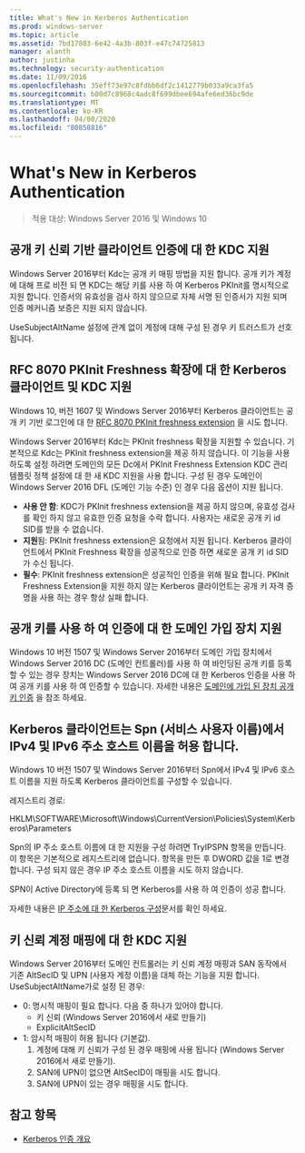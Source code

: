 ```yaml
---
title: What's New in Kerberos Authentication
ms.prod: windows-server
ms.topic: article
ms.assetid: 7bd17803-6e42-4a3b-803f-e47c74725813
manager: alanth
author: justinha
ms.technology: security-authentication
ms.date: 11/09/2016
ms.openlocfilehash: 35eff73e97c8fdbb6df2c1412779b033a9ca3fa5
ms.sourcegitcommit: b00d7c8968c4adc8f699dbee694afe6ed36bc9de
ms.translationtype: MT
ms.contentlocale: ko-KR
ms.lasthandoff: 04/08/2020
ms.locfileid: "80858816"
---
```

# <a name="whats-new-in-kerberos-authentication"></a>What's New in Kerberos Authentication

>적용 대상: Windows Server 2016 및 Windows 10

## <a name="kdc-support-for-public-key-trust-based-client-authentication"></a>공개 키 신뢰 기반 클라이언트 인증에 대 한 KDC 지원

Windows Server 2016부터 Kdc는 공개 키 매핑 방법을 지원 합니다. 공개 키가 계정에 대해 프로 비전 되 면 KDC는 해당 키를 사용 하 여 Kerberos PKInit를 명시적으로 지원 합니다. 인증서의 유효성을 검사 하지 않으므로 자체 서명 된 인증서가 지원 되며 인증 메커니즘 보증은 지원 되지 않습니다.

UseSubjectAltName 설정에 관계 없이 계정에 대해 구성 된 경우 키 트러스트가 선호 됩니다.

## <a name="kerberos-client-and-kdc-support-for-rfc-8070-pkinit-freshness-extension"></a>RFC 8070 PKInit Freshness 확장에 대 한 Kerberos 클라이언트 및 KDC 지원

Windows 10, 버전 1607 및 Windows Server 2016부터 Kerberos 클라이언트는 공개 키 기반 로그인에 대 한 [RFC 8070 PKInit freshness extension](https://datatracker.ietf.org/doc/draft-ietf-kitten-pkinit-freshness/) 을 시도 합니다. 

Windows Server 2016부터 Kdc는 PKInit freshness 확장을 지원할 수 있습니다. 기본적으로 Kdc는 PKInit freshness extension을 제공 하지 않습니다. 이 기능을 사용 하도록 설정 하려면 도메인의 모든 Dc에서 PKInit Freshness Extension KDC 관리 템플릿 정책 설정에 대 한 새 KDC 지원을 사용 합니다. 구성 된 경우 도메인이 Windows Server 2016 DFL (도메인 기능 수준) 인 경우 다음 옵션이 지원 됩니다.

- **사용 안 함**: KDC가 PKInit freshness extension을 제공 하지 않으며, 유효성 검사를 확인 하지 않고 유효한 인증 요청을 수락 합니다. 사용자는 새로운 공개 키 id SID를 받을 수 없습니다.
- **지원**됨: PKInit freshness extension은 요청에서 지원 됩니다. Kerberos 클라이언트에서 PKInit Freshness 확장을 성공적으로 인증 하면 새로운 공개 키 id SID가 수신 됩니다.
- **필수**: PKInit freshness extension은 성공적인 인증을 위해 필요 합니다. PKInit Freshness Extension을 지원 하지 않는 Kerberos 클라이언트는 공개 키 자격 증명을 사용 하는 경우 항상 실패 합니다.

## <a name="domain-joined-device-support-for-authentication-using-public-key"></a>공개 키를 사용 하 여 인증에 대 한 도메인 가입 장치 지원

Windows 10 버전 1507 및 Windows Server 2016부터 도메인 가입 장치에서 Windows Server 2016 DC (도메인 컨트롤러)를 사용 하 여 바인딩된 공개 키를 등록할 수 있는 경우 장치는 Windows Server 2016 DC에 대 한 Kerberos 인증을 사용 하 여 공개 키를 사용 하 여 인증할 수 있습니다. 자세한 내용은 [도메인에 가입 된 장치 공개 키 인증](Domain-joined-Device-Public-Key-Authentication.md) 을 참조 하세요.

## <a name="kerberos-clients-allow-ipv4-and-ipv6-address-hostnames-in-service-principal-names-spns"></a>Kerberos 클라이언트는 Spn (서비스 사용자 이름)에서 IPv4 및 IPv6 주소 호스트 이름을 허용 합니다.

Windows 10 버전 1507 및 Windows Server 2016부터 Spn에서 IPv4 및 IPv6 호스트 이름을 지원 하도록 Kerberos 클라이언트를 구성할 수 있습니다. 

레지스트리 경로:

HKLM\SOFTWARE\Microsoft\Windows\CurrentVersion\Policies\System\Kerberos\Parameters

Spn의 IP 주소 호스트 이름에 대 한 지원을 구성 하려면 TryIPSPN 항목을 만듭니다. 이 항목은 기본적으로 레지스트리에 없습니다. 항목을 만든 후 DWORD 값을 1로 변경 합니다. 구성 되지 않은 경우 IP 주소 호스트 이름을 시도 하지 않습니다.

SPN이 Active Directory에 등록 되 면 Kerberos를 사용 하 여 인증이 성공 합니다. 

자세한 내용은 [IP 주소에 대 한 Kerberos 구성](configuring-kerberos-over-ip.md)문서를 확인 하세요.

## <a name="kdc-support-for-key-trust-account-mapping"></a>키 신뢰 계정 매핑에 대 한 KDC 지원

Windows Server 2016부터 도메인 컨트롤러는 키 신뢰 계정 매핑과 SAN 동작에서 기존 AltSecID 및 UPN (사용자 계정 이름)을 대체 하는 기능을 지원 합니다. UseSubjectAltName가로 설정 된 경우:

- 0: 명시적 매핑이 필요 합니다. 다음 중 하나가 있어야 합니다.
    - 키 신뢰 (Windows Server 2016에서 새로 만들기)
    - ExplicitAltSecID
- 1: 암시적 매핑이 허용 됩니다 (기본값).
    1. 계정에 대해 키 신뢰가 구성 된 경우 매핑에 사용 됩니다 (Windows Server 2016에서 새로 만들기).
    2. SAN에 UPN이 없으면 AltSecID이 매핑을 시도 합니다.
    3. SAN에 UPN이 있는 경우 매핑을 시도 합니다.

## <a name="see-also"></a>참고 항목

- [Kerberos 인증 개요](kerberos-authentication-overview.md)
